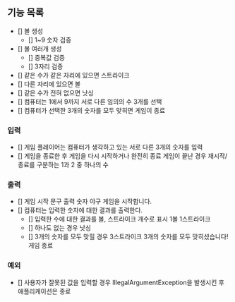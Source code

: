 ## 기능 목록

- [] 볼 생성
    - [] 1~9 숫자 검증
- [] 볼 여러개 생성
    - [] 중복값 검증
    - [] 3자리 검증
- [] 같은 수가 같은 자리에 있으면 스트라이크
- [] 다른 자리에 있으면 볼
- [] 같은 수가 전혀 없으면 낫싱
- [] 컴퓨터는 1에서 9까지 서로 다른 임의의 수 3개를 선택
- [] 컴퓨터가 선택한 3개의 숫자를 모두 맞히면 게임이 종료

### 입력

- [] 게임 플레이어는 컴퓨터가 생각하고 있는 서로 다른 3개의 숫자를 입력
- [] 게임을 종료한 후 게임을 다시 시작하거나 완전히 종료
  게임이 끝난 경우 재시작/종료를 구분하는 1과 2 중 하나의 수

### 출력

- [] 게임 시작 문구 출력
  숫자 야구 게임을 시작합니다.
- [] 컴퓨터는 입력한 숫자에 대한 결과를 출력한다.
    - [] 입력한 수에 대한 결과를 볼, 스트라이크 개수로 표시
      1볼 1스트라이크
    - [] 하나도 없는 경우
      낫싱
    - [] 3개의 숫자를 모두 맞힐 경우
      3스트라이크
      3개의 숫자를 모두 맞히셨습니다! 게임 종료

### 예외

- [] 사용자가 잘못된 값을 입력할 경우 IllegalArgumentException을 발생시킨 후 애플리케이션은 종료